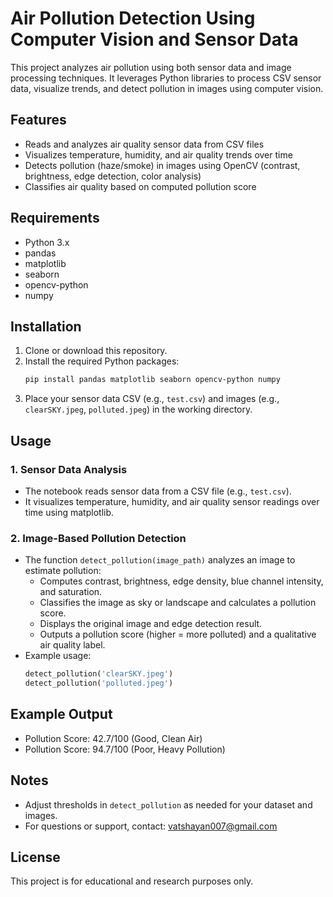 # Air Pollution Detection Using Computer Vision and Sensor Data

This project analyzes air pollution using both sensor data and image processing techniques. It leverages Python libraries to process CSV sensor data, visualize trends, and detect pollution in images using computer vision.

## Features
- Reads and analyzes air quality sensor data from CSV files
- Visualizes temperature, humidity, and air quality trends over time
- Detects pollution (haze/smoke) in images using OpenCV (contrast, brightness, edge detection, color analysis)
- Classifies air quality based on computed pollution score

## Requirements
- Python 3.x
- pandas
- matplotlib
- seaborn
- opencv-python
- numpy

## Installation
1. Clone or download this repository.
2. Install the required Python packages:
   ```bash
   pip install pandas matplotlib seaborn opencv-python numpy
   ```
3. Place your sensor data CSV (e.g., `test.csv`) and images (e.g., `clearSKY.jpeg`, `polluted.jpeg`) in the working directory.

## Usage
### 1. Sensor Data Analysis
- The notebook reads sensor data from a CSV file (e.g., `test.csv`).
- It visualizes temperature, humidity, and air quality sensor readings over time using matplotlib.

### 2. Image-Based Pollution Detection
- The function `detect_pollution(image_path)` analyzes an image to estimate pollution:
  - Computes contrast, brightness, edge density, blue channel intensity, and saturation.
  - Classifies the image as sky or landscape and calculates a pollution score.
  - Displays the original image and edge detection result.
  - Outputs a pollution score (higher = more polluted) and a qualitative air quality label.
- Example usage:
  ```python
  detect_pollution('clearSKY.jpeg')
  detect_pollution('polluted.jpeg')
  ```

## Example Output
- Pollution Score: 42.7/100 (Good, Clean Air)
- Pollution Score: 94.7/100 (Poor, Heavy Pollution)

## Notes
- Adjust thresholds in `detect_pollution` as needed for your dataset and images.
- For questions or support, contact: vatshayan007@gmail.com

## License
This project is for educational and research purposes only. 
